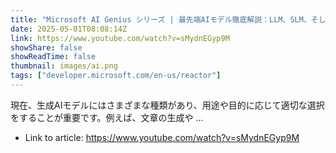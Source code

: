 ```yaml
---
title: "Microsoft AI Genius シリーズ | 最先端AIモデル徹底解説：LLM、SLM、そしてその先"
date: 2025-05-01T08:08:14Z
link: https://www.youtube.com/watch?v=sMydnEGyp9M
showShare: false
showReadTime: false
thumbnail: images/ai.png
tags: ["developer.microsoft.com/en-us/reactor"]
---
```

現在、生成AIモデルにはさまざまな種類があり、用途や目的に応じて適切な選択をすることが重要です。例えば、文章の生成や ...

- Link to article: https://www.youtube.com/watch?v=sMydnEGyp9M